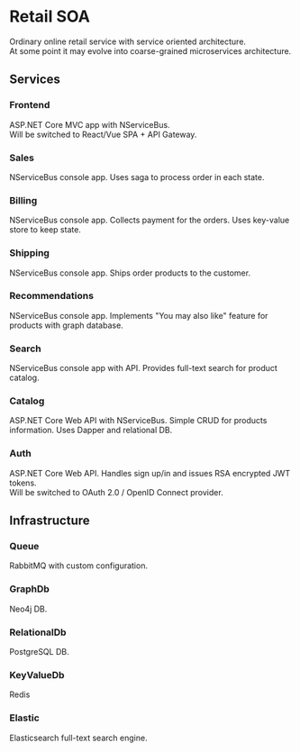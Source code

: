 # Retail SOA
Ordinary online retail service with service oriented architecture.  
At some point it may evolve into coarse-grained microservices architecture.
## Services
### Frontend
ASP.NET Core MVC app with NServiceBus.  
Will be switched to React/Vue SPA + API Gateway.
### Sales
NServiceBus console app. Uses saga to process order in each state.
### Billing
NServiceBus console app. Collects payment for the orders. Uses key-value store to keep state.
### Shipping
NServiceBus console app. Ships order products to the customer.
### Recommendations
NServiceBus console app. Implements "You may also like" feature for products with graph database.
### Search
NServiceBus console app with API. Provides full-text search for product catalog.
### Catalog
ASP.NET Core Web API with NServiceBus. Simple CRUD for products information. Uses Dapper and relational DB.
### Auth
ASP.NET Core Web API. Handles sign up/in and issues RSA encrypted JWT tokens.  
Will be switched to OAuth 2.0 / OpenID Connect provider.

## Infrastructure
### Queue
RabbitMQ with custom configuration.
### GraphDb
Neo4j DB.
### RelationalDb
PostgreSQL DB.
### KeyValueDb
Redis
### Elastic
Elasticsearch full-text search engine.
